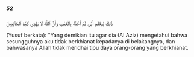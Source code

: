 ##### 52

<span class="ayah">ذَٰلِكَ لِيَعْلَمَ أَنِّى لَمْ أَخُنْهُ بِٱلْغَيْبِ وَأَنَّ ٱللَّهَ لَا يَهْدِى كَيْدَ ٱلْخَآئِنِينَ</span>

<span class="ayah_translation">(Yusuf berkata): "Yang demikian itu agar dia (Al Aziz) mengetahui bahwa sesungguhnya aku tidak berkhianat kepadanya di belakangnya, dan bahwasanya Allah tidak meridhai tipu daya orang-orang yang berkhianat.</span>
